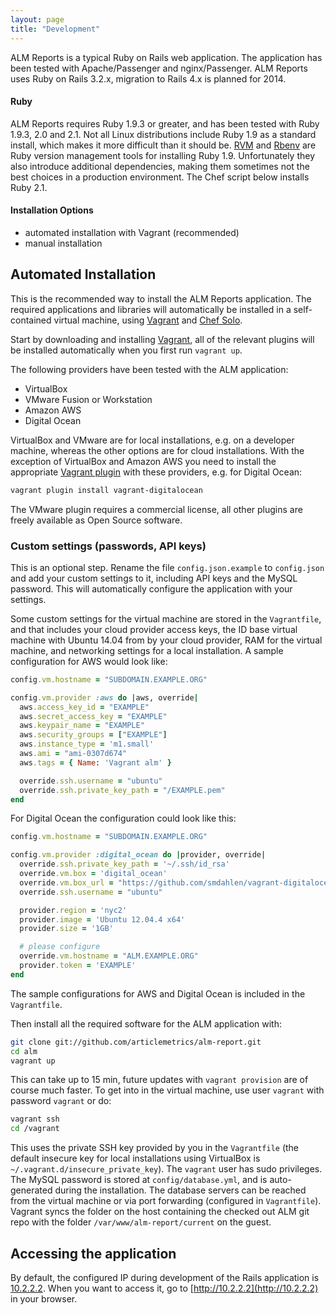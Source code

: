 ```yaml
---
layout: page
title: "Development"
---
```


ALM Reports is a typical Ruby on Rails web application. The application has been tested with Apache/Passenger and nginx/Passenger. ALM Reports uses Ruby on Rails 3.2.x, migration to Rails 4.x is planned for 2014.

#### Ruby
ALM Reports requires Ruby 1.9.3 or greater, and has been tested with Ruby 1.9.3, 2.0 and 2.1. Not all Linux distributions include Ruby 1.9 as a standard install, which makes it more difficult than it should be. [RVM] and [Rbenv] are Ruby version management tools for installing Ruby 1.9. Unfortunately they also introduce additional dependencies, making them sometimes not the best choices in a production environment. The Chef script below installs Ruby 2.1.

[RVM]: http://rvm.io/
[Rbenv]: https://github.com/sstephenson/rbenv

#### Installation Options

* automated installation with Vagrant (recommended)
* manual installation

## Automated Installation
This is the recommended way to install the ALM Reports application. The required applications and libraries will automatically be installed in a self-contained virtual machine, using [Vagrant] and [Chef Solo].

Start by downloading and installing [Vagrant], all of the relevant plugins will be installed automatically when you first run `vagrant up`.

The following providers have been tested with the ALM application:

* VirtualBox
* VMware Fusion or Workstation
* Amazon AWS
* Digital Ocean

VirtualBox and VMware are for local installations, e.g. on a developer machine, whereas the other options are for cloud installations. With the exception of VirtualBox and Amazon AWS you need to install the appropriate [Vagrant plugin](https://github.com/mitchellh/vagrant/wiki/Available-Vagrant-Plugins) with these providers, e.g. for Digital Ocean:

```sh
vagrant plugin install vagrant-digitalocean
```

The VMware plugin requires a commercial license, all other plugins are freely available as Open Source software.

### Custom settings (passwords, API keys)

This is an optional step. Rename the file `config.json.example` to `config.json` and add your custom settings to it, including API keys and the MySQL password. This will automatically configure the application with your settings.

Some custom settings for the virtual machine are stored in the `Vagrantfile`, and that includes your cloud provider access keys, the ID base virtual machine with Ubuntu 14.04 from by your cloud provider, RAM for the virtual machine, and networking settings for a local installation. A sample configuration for AWS would look like:

```ruby
config.vm.hostname = "SUBDOMAIN.EXAMPLE.ORG"

config.vm.provider :aws do |aws, override|
  aws.access_key_id = "EXAMPLE"
  aws.secret_access_key = "EXAMPLE"
  aws.keypair_name = "EXAMPLE"
  aws.security_groups = ["EXAMPLE"]
  aws.instance_type = 'm1.small'
  aws.ami = "ami-0307d674"
  aws.tags = { Name: 'Vagrant alm' }

  override.ssh.username = "ubuntu"
  override.ssh.private_key_path = "/EXAMPLE.pem"
end
```
For Digital Ocean the configuration could look like this:

```ruby
config.vm.hostname = "SUBDOMAIN.EXAMPLE.ORG"

config.vm.provider :digital_ocean do |provider, override|
  override.ssh.private_key_path = '~/.ssh/id_rsa'
  override.vm.box = 'digital_ocean'
  override.vm.box_url = "https://github.com/smdahlen/vagrant-digitalocean/raw/master/box/digital_ocean.box"
  override.ssh.username = "ubuntu"

  provider.region = 'nyc2'
  provider.image = 'Ubuntu 12.04.4 x64'
  provider.size = '1GB'

  # please configure
  override.vm.hostname = "ALM.EXAMPLE.ORG"
  provider.token = 'EXAMPLE'
end
```

The sample configurations for AWS and Digital Ocean is included in the `Vagrantfile`.

Then install all the required software for the ALM application with:

```sh
git clone git://github.com/articlemetrics/alm-report.git
cd alm
vagrant up
```

[VirtualBox]: https://www.virtualbox.org/wiki/Downloads
[Vagrant]: http://downloads.vagrantup.com/
[Omnibus]: https://github.com/schisamo/vagrant-omnibus
[Chef Solo]: http://docs.opscode.com/chef_solo.html

This can take up to 15 min, future updates with `vagrant provision` are of course much faster. To get into in the virtual machine, use user `vagrant` with password `vagrant` or do:

```sh
vagrant ssh
cd /vagrant
```

This uses the private SSH key provided by you in the `Vagrantfile` (the default insecure key for local installations using VirtualBox is `~/.vagrant.d/insecure_private_key`). The `vagrant` user has sudo privileges. The MySQL password is stored at `config/database.yml`, and is auto-generated during the installation. The database servers can be reached from the virtual machine or via port forwarding (configured in `Vagrantfile`). Vagrant syncs the folder on the host containing the checked out ALM git repo with the folder `/var/www/alm-report/current` on the guest.

## Accessing the application

By default, the configured IP during development of the Rails application is [10.2.2.2](http://10.2.2.2). When you want to access it, go to [http://10.2.2.2](http://10.2.2.2) in your browser.
